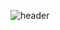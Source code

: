 ![header](https://capsule-render.vercel.app/api?type=waving&color=0:FCE38A,100:F38181&fontColor=ffffff&fontAlignY=40&height=300&section=header&text=Sugyinbrs&fontSize=90&animation=fadeIn&desc=Front-end%20Developer&descSize=20&descAlignY=65)

